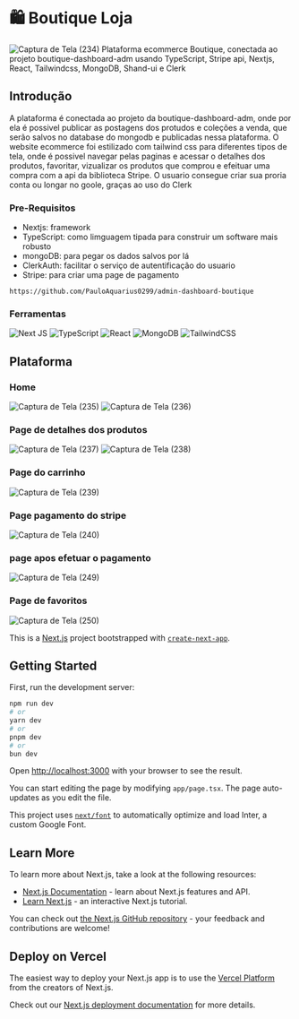 # 🛍️ Boutique Loja
![Captura de Tela (234)](https://github.com/PauloAquarius0299/boutique-ecommerce/assets/114706743/443ef550-cee2-44ad-acb0-00257f37e765)
Plataforma ecommerce Boutique, conectada ao projeto boutique-dashboard-adm usando TypeScript, Stripe api, Nextjs, React, Tailwindcss, MongoDB, Shand-ui e Clerk
## Introdução 
A plataforma é conectada ao projeto da boutique-dashboard-adm, onde por ela é possivel publicar as postagens dos protudos e coleções a venda, que serão salvos no database do mongodb e publicadas nessa plataforma. O website ecommerce foi estilizado com tailwind css para diferentes tipos de tela, onde é possivel navegar pelas paginas e acessar o detalhes dos produtos, favoritar, vizualizar os produtos que comprou e efeituar uma compra com a api da biblioteca Stripe. O usuario consegue criar sua proria conta ou longar no goole, graças ao uso do Clerk
### Pre-Requisitos
* Nextjs: framework
* TypeScript: como limguagem tipada para construir um software mais robusto
* mongoDB: para pegar os dados salvos por lá
* ClerkAuth: facilitar o serviço de autentificação do usuario
* Stripe: para criar uma page de pagamento
```
https://github.com/PauloAquarius0299/admin-dashboard-boutique
```
### Ferramentas 
![Next JS](https://img.shields.io/badge/Next-black?style=for-the-badge&logo=next.js&logoColor=white)
![TypeScript](https://img.shields.io/badge/typescript-%23007ACC.svg?style=for-the-badge&logo=typescript&logoColor=white)
![React](https://img.shields.io/badge/react-%2320232a.svg?style=for-the-badge&logo=react&logoColor=%2361DAFB)
![MongoDB](https://img.shields.io/badge/MongoDB-%234ea94b.svg?style=for-the-badge&logo=mongodb&logoColor=white)
![TailwindCSS](https://img.shields.io/badge/tailwindcss-%2338B2AC.svg?style=for-the-badge&logo=tailwind-css&logoColor=white)
## Plataforma 
### Home
![Captura de Tela (235)](https://github.com/PauloAquarius0299/boutique-ecommerce/assets/114706743/53146899-a5a9-467f-a75d-5747665771d2)
![Captura de Tela (236)](https://github.com/PauloAquarius0299/boutique-ecommerce/assets/114706743/e7c33faf-dcd1-4139-939b-95214754cb40)
### Page de detalhes dos produtos
![Captura de Tela (237)](https://github.com/PauloAquarius0299/boutique-ecommerce/assets/114706743/72775165-07e0-4f89-b698-d361b7f5f534)
![Captura de Tela (238)](https://github.com/PauloAquarius0299/boutique-ecommerce/assets/114706743/31df4cd0-6d7e-4346-b5df-25e015e46191)
### Page do carrinho
![Captura de Tela (239)](https://github.com/PauloAquarius0299/boutique-ecommerce/assets/114706743/5778fda4-f6be-4b41-8134-ee1ac3c3f7bc)
### Page pagamento do stripe
![Captura de Tela (240)](https://github.com/PauloAquarius0299/boutique-ecommerce/assets/114706743/6226611a-f4df-455a-b7dc-496395e7b4b9)
### page apos efetuar o pagamento
![Captura de Tela (249)](https://github.com/PauloAquarius0299/boutique-ecommerce/assets/114706743/7d1562ed-0d2e-46c4-bd6b-06651a9e97a4)
### Page de favoritos 
![Captura de Tela (250)](https://github.com/PauloAquarius0299/boutique-ecommerce/assets/114706743/cb480e2b-55e7-449c-9a36-d998168074c7)



This is a [Next.js](https://nextjs.org/) project bootstrapped with [`create-next-app`](https://github.com/vercel/next.js/tree/canary/packages/create-next-app).

## Getting Started

First, run the development server:

```bash
npm run dev
# or
yarn dev
# or
pnpm dev
# or
bun dev
```

Open [http://localhost:3000](http://localhost:3000) with your browser to see the result.

You can start editing the page by modifying `app/page.tsx`. The page auto-updates as you edit the file.

This project uses [`next/font`](https://nextjs.org/docs/basic-features/font-optimization) to automatically optimize and load Inter, a custom Google Font.

## Learn More

To learn more about Next.js, take a look at the following resources:

- [Next.js Documentation](https://nextjs.org/docs) - learn about Next.js features and API.
- [Learn Next.js](https://nextjs.org/learn) - an interactive Next.js tutorial.

You can check out [the Next.js GitHub repository](https://github.com/vercel/next.js/) - your feedback and contributions are welcome!

## Deploy on Vercel

The easiest way to deploy your Next.js app is to use the [Vercel Platform](https://vercel.com/new?utm_medium=default-template&filter=next.js&utm_source=create-next-app&utm_campaign=create-next-app-readme) from the creators of Next.js.

Check out our [Next.js deployment documentation](https://nextjs.org/docs/deployment) for more details.
